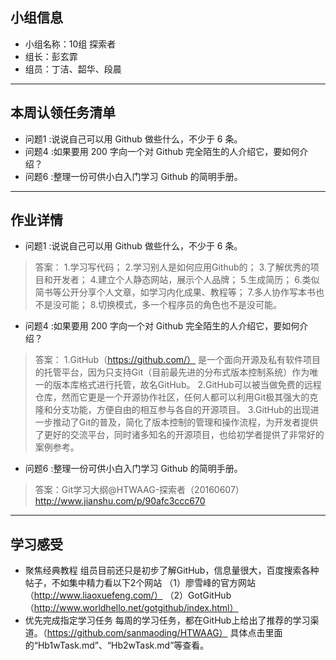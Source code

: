 ## 小组信息
- 小组名称：10组 探索者
- 组长：彭玄霏
- 组员：丁洁、韶华、段晨

------
## 本周认领任务清单
- 问题1 :说说自己可以用 Github 做些什么，不少于 6 条。
- 问题4 :如果要用 200 字向一个对 Github 完全陌生的人介绍它，要如何介绍？
- 问题6 :整理一份可供小白入门学习 Github 的简明手册。

------
## 作业详情
- 问题1 :说说自己可以用 Github 做些什么，不少于 6 条。
> 答案：
1.学习写代码；
2.学习别人是如何应用Github的；
3.了解优秀的项目和开发者；
4.建立个人静态网站，展示个人品牌；
5.生成简历；
6.类似简书等公开分享个人文章，如学习内化成果、教程等；
7.多人协作写本书也不是没可能；
8.切换模式，多一个程序员的角色也不是没可能。

- 问题4 :如果要用 200 字向一个对 Github 完全陌生的人介绍它，要如何介绍？
> 答案：
1.GitHub（https://github.com/）
是一个面向开源及私有软件项目的托管平台，因为只支持Git（目前最先进的分布式版本控制系统）作为唯一的版本库格式进行托管，故名GitHub。
2.GitHub可以被当做免费的远程仓库，然而它更是一个开源协作社区，任何人都可以利用Git极其强大的克隆和分支功能，方便自由的相互参与各自的开源项目。
3.GitHub的出现进一步推动了Git的普及，简化了版本控制的管理和操作流程，为开发者提供了更好的交流平台，同时诸多知名的开源项目，也给初学者提供了非常好的案例参考。

- 问题6 :整理一份可供小白入门学习 Github 的简明手册。
> 答案：Git学习大纲@HTWAAG-探索者（20160607）http://www.jianshu.com/p/90afc3ccc670

------
## 学习感受
- 聚焦经典教程
组员目前还只是初步了解GitHub，信息量很大，百度搜索各种帖子，不如集中精力看以下2个网站
（1）廖雪峰的官方网站（http://www.liaoxuefeng.com/）
（2）GotGitHub（http://www.worldhello.net/gotgithub/index.html）
- 优先完成指定学习任务
每周的学习任务，都在GitHub上给出了推荐的学习渠道。（https://github.com/sanmaoding/HTWAAG）
具体点击里面的“Hb1wTask.md”、“Hb2wTask.md”等查看。

